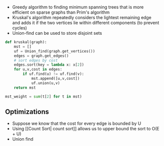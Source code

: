 ---
---
- Greedy algorithm to finding minimum spanning trees that is more efficient on sparse graphs than Prim's algorithm
- Kruskal's algorithm repeatedly considers the lightest remaining edge and adds it if the two vertices lie within different components (to prevent cycles)
- Union-find can be used to store disjoint sets

```python
def kruskal(graph):
	mst = []
	uf = Union_find(graph.get_vertices())
	edges = graph.get_edges()
	# sort edges by cost
	edges.sort(key = lambda x: x[2])
	for u,v,cost in edges:
		if uf.find(u) != uf.find(v):
			mst.append([u,v,cost])
			uf.union(u,v)
	return mst

mst_weight = sum(t[2] for t in mst)
```

## Optimizations
- Suppose we know that the cost for every edge is bounded by U
- Using [[Count Sort| count sort]] allows us to upper bound the sort to O(E + U)
- Union find 